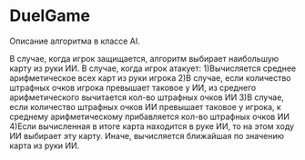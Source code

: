 # DuelGame
Описание алгоритма в классе AI.

В случае, когда игрок защищается, алгоритм выбирает наибольшую карту из руки ИИ.
В случае, когда игрок атакует:
1)Вычисляется среднее арифметическое всех карт из руки игрока
2)В случае, если количество штрафных очков игрока превышает таковое у ИИ, из среднего арифметического вычитается кол-во штрафных очков ИИ
3)В случае, если количество штрафных очков ИИ превышает таковое у игрока, к среднему арифметическому прибавляется кол-во штрафных очков ИИ
4)Если вычисленная в итоге карта находится в руке ИИ, то на этом ходу ИИ выбирает эту карту. Иначе, вычисляется ближайшая по значению карта из руки ИИ.

